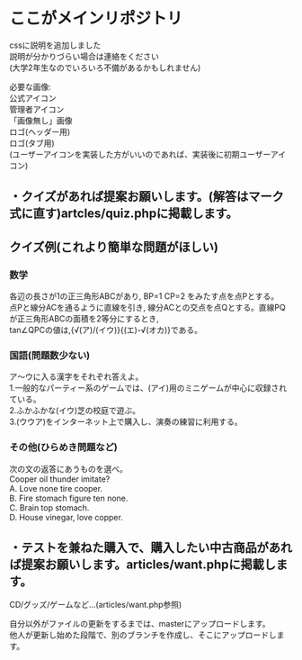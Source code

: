 # ここがメインリポジトリ
cssに説明を追加しました  
説明が分かりづらい場合は連絡をください  
(大学2年生なのでいろいろ不備があるかもしれません)  

必要な画像:  
公式アイコン  
管理者アイコン  
「画像無し」画像  
ロゴ(ヘッダー用)  
ロゴ(タブ用)  
(ユーザーアイコンを実装した方がいいのであれば、実装後に初期ユーザーアイコン)  
  
## ・クイズがあれば提案お願いします。(解答はマーク式に直す)artcles/quiz.phpに掲載します。  
## クイズ例(これより簡単な問題がほしい)  
### 数学  
各辺の長さが1の正三角形ABCがあり,  BP=1  CP=2 をみたす点を点Pとする。  
点Pと線分ACを通るように直線を引き,  線分ACとの交点を点Qとする。直線PQが正三角形ABCの面積を2等分にするとき,  
tan⁡∠QPCの値は,{√(ア)/(イウ)}{(エ)-√(オカ)}である。  
  
### 国語(問題数少ない)  
ア～ウに入る漢字をそれぞれ答えよ。  
1.一般的なパーティー系のゲームでは、(アイ)用のミニゲームが中心に収録されている。  
2.ふかふかな(イウ)芝の校庭で遊ぶ。  
3.(ウウア)をインターネット上で購入し、演奏の練習に利用する。  
  
### その他(ひらめき問題など)  
次の文の返答にあうものを選べ。  
Cooper oil thunder imitate?  
A.	Love none tire cooper.  
B.	Fire stomach figure ten none.  
C.	Brain top stomach.  
D.	House vinegar, love copper.  
  
## ・テストを兼ねた購入で、購入したい中古商品があれば提案お願いします。articles/want.phpに掲載します。  
CD/グッズ/ゲームなど...(articles/want.php参照)  

自分以外がファイルの更新をするまでは、masterにアップロードします。  
他人が更新し始めた段階で、別のブランチを作成し、そこにアップロードします。